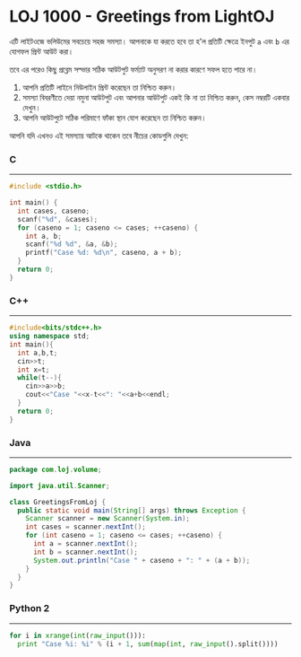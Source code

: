 # LOJ 1000 - Greetings from LightOJ

এটি লাইটওজে ভলিউমের সবচেয়ে সহজ সমস্যা। আপনাকে যা করতে হবে তা হ'ল প্রতিটি ক্ষেত্রে ইনপুট `a` এবং `b` এর যোগফল প্রিন্ট আউট করা।

তবে এর পরেও কিছু প্রব্লেম সল্ভার সঠিক আউটপুট ফর্ম্যাট অনুসরণ না করার কারণে সফল হতে পারে না।

1. আপনি প্রতিটি লাইনে নিউলাইন প্রিন্ট করেছেন তা নিশ্চিত করুন।
2. সমস্যা বিবরণীতে দেয়া নমুনা আউটপুট এবং আপনার আউটপুট একই কি না তা নিশ্চিত করুন, কেস নম্বরটি একবার দেখুন।
3. আপনি আউটপুটে সঠিক পরিমাণে ফাঁকা স্থান যোগ করেছেন তা নিশ্চিত করুন।

আপনি যদি এখনও এই সমস্যায় আটকে থাকেন তবে নীচের কোডগুলি দেখুন:

### C
-----
```c
#include <stdio.h>

int main() {
  int cases, caseno;
  scanf("%d", &cases);
  for (caseno = 1; caseno <= cases; ++caseno) {
    int a, b;
    scanf("%d %d", &a, &b);
    printf("Case %d: %d\n", caseno, a + b);
  }
  return 0;
}
```
### C++
-----
```cpp
#include<bits/stdc++.h>
using namespace std;
int main(){
  int a,b,t;
  cin>>t;
  int x=t;
  while(t--){
    cin>>a>>b;
    cout<<"Case "<<x-t<<": "<<a+b<<endl;
  }
  return 0;
}
```

### Java
-----
```java
package com.loj.volume;

import java.util.Scanner;

class GreetingsFromLoj {
  public static void main(String[] args) throws Exception {
    Scanner scanner = new Scanner(System.in);
    int cases = scanner.nextInt();
    for (int caseno = 1; caseno <= cases; ++caseno) {
      int a = scanner.nextInt();
      int b = scanner.nextInt();
      System.out.println("Case " + caseno + ": " + (a + b));
    }
  }
}
```

### Python 2
-----
```python
for i in xrange(int(raw_input())):
  print "Case %i: %i" % (i + 1, sum(map(int, raw_input().split())))
```

